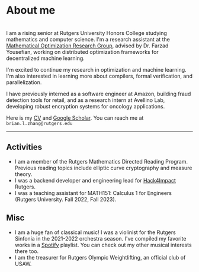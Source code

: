 # About me

\
I am a rising senior at Rutgers University Honors College studying mathematics and computer science. I'm a research assistant at the [Mathematical Optimization Research Group](https://sites.rutgers.edu/farzad-yousefian/), advised by Dr. Farzad Yousefian, working on distributed optimization frameworks for decentralized machine learning.

I'm excited to continue my research in optimization and machine learning. I'm also interested in learning more about compilers, formal verification, and parallelization.

I have previously interned as a software engineer at Amazon, building fraud detection tools for retail, and as a research intern at Avellino Lab, developing robust encryption systems for oncology applications.

Here is my [CV](/bzhang_cv.pdf) and [Google Scholar](https://scholar.google.com/). You can reach me at `brian.l.zhang@rutgers.edu`

---

## Activities

- I am a member of the Rutgers Mathematics Directed Reading Program. Previous reading topics include elliptic curve cryptography and measure theory.
- I was a backend developer and engineering lead for [Hack4Impact](https://hack4impact.org/) Rutgers.
- I was a teaching assistant for MATH151: Calculus 1 for Engineers (Rutgers University. Fall 2022, Fall 2023).

## Misc

- I am a huge fan of classical music! I was a violinist for the Rutgers Sinfonia in the 2021-2022 orchestra season. I've compiled my favorite works in a [Spotify](https://open.spotify.com/playlist/12aSUDyCQ0FTuh68nw4XcD?si=773cbf61687d4d4c) playlist. You can check out my other musical interests there too.
- I am the treasurer for Rutgers Olympic Weightlifting, an official club of USAW.
